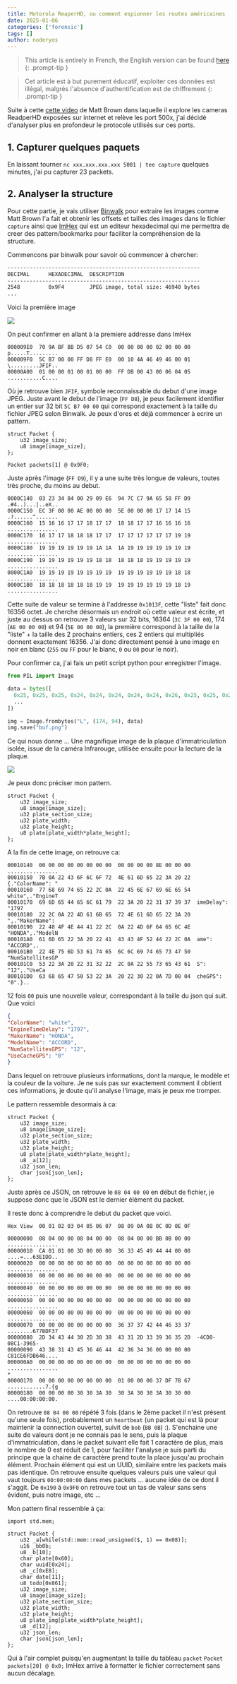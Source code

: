 ```yaml
---
title: Motorola ReaperHD, ou comment espionner les routes américaines
date: 2025-01-06
categories: ['forensic']
tags: []
author: noderyos
---
```


> This article is entirely in French, the English version can be found [here](/posts/motorola-reaperhd)
{: .prompt-tip }


> Cet article est à but purement éducatif, exploiter ces données est illégal, malgrès l'absence d'authentification est de chiffrement
{: .prompt-tip }

Suite à cette [cette video](https://www.youtube.com/watch?v=0dUnY1641WM) de Matt Brown dans laquelle il explore les cameras ReadperHD exposées sur internet et relève les port 500x, j'ai décidé d'analyser plus en profondeur le protocole utilisés sur ces ports.

## 1. Capturer quelques paquets

En laissant tourner `nc xxx.xxx.xxx.xxx 5001 | tee capture` quelques minutes, j'ai pu capturer 23 packets.

## 2. Analyser la structure

Pour cette partie, je vais utiliser [Binwalk](https://github.com/ReFirmLabs/binwalk) pour extraire les images comme Matt Brown l'a fait et obtenir les offsets et tailles des images dans le fichier `capture` ainsi que [ImHex](https://github.com/WerWolv/ImHex) qui est un editeur hexadecimal qui me permettra de creer des pattern/bookmarks pour faciliter la compréhension de la structure.

Commencons par binwalk pour savoir où commencer à chercher:

```sh
-------------------------------------------------------------
DECIMAL      HEXADECIMAL  DESCRIPTION
-------------------------------------------------------------
2548         0x9F4        JPEG image, total size: 46940 bytes
...
```

Voici la première image

![](/assets/articles/motorola-reaperhd/car_image.jpg)

On peut confirmer en allant à la premiere addresse dans ImHex 

```
000009E0  70 9A BF BB D5 07 54 C0  00 00 00 00 02 00 00 00  p.....T.........
000009F0  5C B7 00 00 FF D8 FF E0  00 10 4A 46 49 46 00 01  \.........JFIF..
00000A00  01 00 00 01 00 01 00 00  FF DB 00 43 00 06 04 05  ...........C....
```

Où je retrouve bien `JFIF`, symbole reconnaissable du debut d'une image JPEG.
Juste avant le debut de l'image (`FF D8`), je peux facilement identifier un entier sur 32 bit `5C B7 00 00` qui correspond exactement à la taille du fichier JPEG selon Binwalk. Je peux d'ores et déjà commencer à ecrire un pattern.

```
struct Packet {
    u32 image_size;
    u8 image[image_size];
};

Packet packets[1] @ 0x9F0;
```

Juste après l'image (`FF D9`), il y a une suite très longue de valeurs, toutes très proche, du moins au debut.

```
0000C140  03 23 34 84 00 29 09 E6  94 7C C7 9A 65 58 FF D9  .#4..)...|..eX..
0000C150  EC 3F 00 00 AE 00 00 00  5E 00 00 00 17 17 14 15  .?......^.......
0000C160  15 16 16 17 17 18 17 17  18 18 17 17 16 16 16 16  ................
0000C170  16 17 17 18 18 18 17 17  17 17 17 17 17 17 19 19  ................
0000C180  19 19 19 19 19 19 1A 1A  1A 19 19 19 19 19 19 19  ................
0000C190  19 19 19 19 19 19 18 18  18 18 18 19 19 19 19 19  ................
0000C1A0  19 19 19 19 19 19 19 19  19 19 19 19 19 19 18 18  ................
0000C1B0  18 18 18 18 18 18 19 19  19 19 19 19 19 19 18 19  ................
```

Cette suite de valeur se termine à l'addresse `0x1013F`, cette "liste" fait donc 16356 octet.
Je cherche désormais un endroit où cette valeur est écrite, et juste au dessus on retrouve 3 valeurs sur 32 bits, 16364 (`3C 3F 00 00`), 174 (`AE 00 00 00`) et 94 (`5E 00 00 00`), la première correspond à la taille de la "liste" + la taille des 2 prochains entiers, ces 2 entiers qui multipliés donnent exactement 16356. J'ai donc directement pensé à une image en noir en blanc (`255` ou `FF` pour le blanc, `0` ou `00` pour le noir).

Pour confirmer ca, j'ai fais un petit script python pour enregistrer l'image.

```py
from PIL import Image

data = bytes([
  0x25, 0x25, 0x25, 0x24, 0x24, 0x24, 0x24, 0x24, 0x26, 0x25, 0x25, 0x24, 0x24, 0x25, 0x26, 0x27,
  ...
])

img = Image.frombytes("L", (174, 94), data)
img.save("buf.png")
```

Ce qui nous donne ... Une magnifique image de la plaque d'immatriculation isolée, issue de la caméra Infrarouge, utilisée ensuite pour la lecture de la plaque.

![](/assets/articles/motorola-reaperhd/plate.png)

Je peux donc préciser mon pattern.

```
struct Packet {
    u32 image_size;
    u8 image[image_size];
    u32 plate_section_size;
    u32 plate_width;
    u32 plate_height;
    u8 plate[plate_width*plate_height];
};
```

A la fin de cette image, on retrouve ca:

```
00010140  00 00 00 00 00 00 00 00  00 00 00 00 8E 00 00 00  ................
00010150  7B 0A 22 43 6F 6C 6F 72  4E 61 6D 65 22 3A 20 22  {."ColorName": "
00010160  77 68 69 74 65 22 2C 0A  22 45 6E 67 69 6E 65 54  white",."EngineT
00010170  69 6D 65 44 65 6C 61 79  22 3A 20 22 31 37 39 37  imeDelay": "1797
00010180  22 2C 0A 22 4D 61 6B 65  72 4E 61 6D 65 22 3A 20  ",."MakerName": 
00010190  22 48 4F 4E 44 41 22 2C  0A 22 4D 6F 64 65 6C 4E  "HONDA",."ModelN
000101A0  61 6D 65 22 3A 20 22 41  43 43 4F 52 44 22 2C 0A  ame": "ACCORD",.
000101B0  22 4E 75 6D 53 61 74 65  6C 6C 69 74 65 73 47 50  "NumSatellitesGP
000101C0  53 22 3A 20 22 31 32 22  2C 0A 22 55 73 65 43 61  S": "12",."UseCa
000101D0  63 68 65 47 50 53 22 3A  20 22 30 22 0A 7D 08 04  cheGPS": "0".}..
```

12 fois `00` puis une nouvelle valeur, correspondant à la taille du json qui suit. Que voici

```json
{
"ColorName": "white",
"EngineTimeDelay": "1797",
"MakerName": "HONDA",
"ModelName": "ACCORD",
"NumSatellitesGPS": "12",
"UseCacheGPS": "0"
}
```

Dans lequel on retrouve plusieurs informations, dont la marque, le modèle et la couleur de la voiture.
Je ne suis pas sur exactement comment il obtient ces informations, je doute qu'il analyse l'image, mais je peux me tromper.

Le pattern ressemble desormais à ca:

```
struct Packet {
    u32 image_size;
    u8 image[image_size];
    u32 plate_section_size;
    u32 plate_width;
    u32 plate_height;
    u8 plate[plate_width*plate_height];
    u8 _a[12];
    u32 json_len;
    char json[json_len];
};
```

Juste après ce JSON, on retrouve le `08 04 00 00` en début de fichier, je suppose donc que le JSON est le dernier élément du packet. 

Il reste donc à comprendre le debut du packet que voici.

```
Hex View  00 01 02 03 04 05 06 07  08 09 0A 0B 0C 0D 0E 0F
 
00000000  08 04 00 00 08 04 00 00  08 04 00 00 BB 0B 00 00  ................
00000010  CA 01 01 00 3D 00 00 00  36 33 45 49 44 44 00 00  ....=...63EIDD..
00000020  00 00 00 00 00 00 00 00  00 00 00 00 00 00 00 00  ................
00000030  00 00 00 00 00 00 00 00  00 00 00 00 00 00 00 00  ................
00000040  00 00 00 00 00 00 00 00  00 00 00 00 00 00 00 00  ................
00000050  00 00 00 00 00 00 00 00  00 00 00 00 00 00 00 00  ................
00000060  00 00 00 00 00 00 00 00  00 00 00 00 00 00 00 00  ................
00000070  00 00 00 00 00 00 00 00  36 37 37 42 44 46 33 37  ........677BDF37
00000080  2D 34 43 44 30 2D 30 38  43 31 2D 33 39 36 35 2D  -4CD0-08C1-3965-
00000090  43 38 31 43 45 36 46 44  42 36 34 36 00 00 00 00  C81CE6FDB646....
000000A0  00 00 00 00 00 00 00 00  00 00 00 00 00 00 00 00  ................
*
00000170  00 00 00 00 00 00 00 00  01 00 00 00 37 DF 7B 67  ............7.{g
00000180  00 00 00 00 30 30 3A 30  30 3A 30 30 3A 30 30 00  ....00:00:00:00.
```

On retrouve `08 04 00 00` répété 3 fois (dans le 2ème packet il n'est présent qu'une seule fois), probablement un `heartbeat` (un packet qui est là pour maintenir la connection ouverte), suivit de `bob` (`BB 0B`) :). 
S'enchaine une suite de valeurs dont je ne connais pas le sens, puis la plaque d'immatriculation, dans le packet suivant elle fait 1 caractère de plus, mais le nombre de 0 est réduit de 1, pour faciliter l'analyse je suis parti du principe que la chaine de caractère prend toute la place jusqu'au prochain élément.
Prochain élément qui est un UUID, similaire entre les packets mais pas identique.
On retrouve ensuite quelques valeurs puis une valeur qui vaut toujours `00:00:00:00` dans mes packets ... aucune idée de ce dont il s'aggit.
De `0x190` à `0x9F0` on retrouve tout un tas de valeur sans sens évident, puis notre image, etc ...

Mon pattern final ressemble à ça:

```
import std.mem;

struct Packet {
    u32 _a[while(std::mem::read_unsigned($, 1) == 0x08)];
    u16 _bb0b;
    u8 _b[10];
    char plate[0x60];
    char uuid[0x24];
    u8 _c[0xE8];
    char date[11];
    u8 todo[0x861];
    u32 image_size;
    u8 image[image_size];
    u32 plate_section_size;
    u32 plate_width;
    u32 plate_height;
    u8 plate_img[plate_width*plate_height];
    u8 _d[12];
    u32 json_len;
    char json[json_len];
};
```

Qui à l'air complet puisqu'en augmentant la taille du tableau `packet` `Packet packets[20] @ 0x0;` ImHex arrive à formatter le fichier correctement sans aucun décalage.
